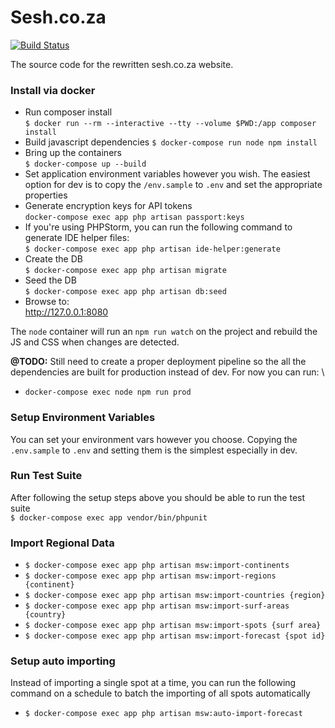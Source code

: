 # Sesh.co.za

[![Build Status](https://travis-ci.org/shauno/sesh.svg?branch=master)](https://travis-ci.org/shauno/sesh)

The source code for the rewritten sesh.co.za website.

### Install via docker

- Run composer install \
  `$ docker run --rm --interactive --tty --volume $PWD:/app composer install`
- Build javascript dependencies
  `$ docker-compose run node npm install`
- Bring up the containers\
  `$ docker-compose up --build`
- Set application environment variables however you wish. The easiest option for
dev is to copy the `/env.sample` to `.env` and set the appropriate properties
- Generate encryption keys for API tokens \
  `docker-compose exec app php artisan passport:keys`
- If you're using PHPStorm, you can run the following command to generate IDE
helper files: \
  `$ docker-compose exec app php artisan ide-helper:generate` 
- Create the DB \
  `$ docker-compose exec app php artisan migrate`
- Seed the DB \
  `$ docker-compose exec app php artisan db:seed`
- Browse to: \
  http://127.0.0.1:8080

The `node` container will run an `npm run watch` on the project and rebuild the
JS and CSS when changes are detected.

**@TODO:** Still need to create a proper deployment pipeline so the all the
dependencies are built for production instead of dev. For now you can run: \
- `docker-compose exec node npm run prod`

### Setup Environment Variables

You can set your environment vars however you choose. Copying the `.env.sample`
to `.env` and setting them is the simplest especially in dev.

### Run Test Suite
After following the setup steps above you should be able to run the test
suite \
`$ docker-compose exec app vendor/bin/phpunit`

### Import Regional Data

- `$ docker-compose exec app php artisan msw:import-continents`
- `$ docker-compose exec app php artisan msw:import-regions {continent}`
- `$ docker-compose exec app php artisan msw:import-countries {region}`
- `$ docker-compose exec app php artisan msw:import-surf-areas {country}`
- `$ docker-compose exec app php artisan msw:import-spots {surf area}`
- `$ docker-compose exec app php artisan msw:import-forecast {spot id}`

### Setup auto importing

Instead of importing a single spot at a time, you can run the following command 
on a schedule to batch the importing of all spots automatically

- `$ docker-compose exec app php artisan msw:auto-import-forecast`